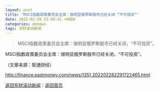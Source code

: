 ```yaml
---
layout: post
title: "MSCI指数政策委员会主席：很明显俄罗斯股市已经关闭 “不可投资”"
date: 2022-02-28 22:49:41 +0800
categories: emnews
tags: 东财滚动新闻
---
```

> MSCI指数政策委员会主席：很明显俄罗斯股市已经关闭，“不可投资”。

<p>MSCI指数政策委员会主席：很明显俄罗斯股市已经关闭，“不可投资”。</p><p class="em_media">（文章来源：智通财经）</p>

<http://finance.eastmoney.com/news/1351,202202282291722465.html>

[返回东财滚动新闻](//finews.withounder.com/emnews/)｜[返回首页](//finews.withounder.com/)